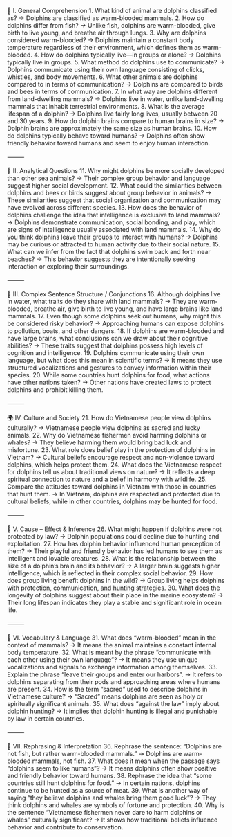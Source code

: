 🧠 I. General Comprehension
	1.	What kind of animal are dolphins classified as?
→ Dolphins are classified as warm-blooded mammals.
	2.	How do dolphins differ from fish?
→ Unlike fish, dolphins are warm-blooded, give birth to live young, and breathe air through lungs.
	3.	Why are dolphins considered warm-blooded?
→ Dolphins maintain a constant body temperature regardless of their environment, which defines them as warm-blooded.
	4.	How do dolphins typically live—in groups or alone?
→ Dolphins typically live in groups.
	5.	What method do dolphins use to communicate?
→ Dolphins communicate using their own language consisting of clicks, whistles, and body movements.
	6.	What other animals are dolphins compared to in terms of communication?
→ Dolphins are compared to birds and bees in terms of communication.
	7.	In what way are dolphins different from land-dwelling mammals?
→ Dolphins live in water, unlike land-dwelling mammals that inhabit terrestrial environments.
	8.	What is the average lifespan of a dolphin?
→ Dolphins live fairly long lives, usually between 20 and 30 years.
	9.	How do dolphin brains compare to human brains in size?
→ Dolphin brains are approximately the same size as human brains.
	10.	How do dolphins typically behave toward humans?
→ Dolphins often show friendly behavior toward humans and seem to enjoy human interaction.

⸻

🔎 II. Analytical Questions
	11.	Why might dolphins be more socially developed than other sea animals?
→ Their complex group behavior and language suggest higher social development.
	12.	What could the similarities between dolphins and bees or birds suggest about group behavior in animals?
→ These similarities suggest that social organization and communication may have evolved across different species.
	13.	How does the behavior of dolphins challenge the idea that intelligence is exclusive to land mammals?
→ Dolphins demonstrate communication, social bonding, and play, which are signs of intelligence usually associated with land mammals.
	14.	Why do you think dolphins leave their groups to interact with humans?
→ Dolphins may be curious or attracted to human activity due to their social nature.
	15.	What can we infer from the fact that dolphins swim back and forth near beaches?
→ This behavior suggests they are intentionally seeking interaction or exploring their surroundings.

⸻

💬 III. Complex Sentence Structure / Conjunctions
	16.	Although dolphins live in water, what traits do they share with land mammals?
→ They are warm-blooded, breathe air, give birth to live young, and have large brains like land mammals.
	17.	Even though some dolphins seek out humans, why might this be considered risky behavior?
→ Approaching humans can expose dolphins to pollution, boats, and other dangers.
	18.	If dolphins are warm-blooded and have large brains, what conclusions can we draw about their cognitive abilities?
→ These traits suggest that dolphins possess high levels of cognition and intelligence.
	19.	Dolphins communicate using their own language, but what does this mean in scientific terms?
→ It means they use structured vocalizations and gestures to convey information within their species.
	20.	While some countries hunt dolphins for food, what actions have other nations taken?
→ Other nations have created laws to protect dolphins and prohibit killing them.

⸻

🌍 IV. Culture and Society
	21.	How do Vietnamese people view dolphins culturally?
→ Vietnamese people view dolphins as sacred and lucky animals.
	22.	Why do Vietnamese fishermen avoid harming dolphins or whales?
→ They believe harming them would bring bad luck and misfortune.
	23.	What role does belief play in the protection of dolphins in Vietnam?
→ Cultural beliefs encourage respect and non-violence toward dolphins, which helps protect them.
	24.	What does the Vietnamese respect for dolphins tell us about traditional views on nature?
→ It reflects a deep spiritual connection to nature and a belief in harmony with wildlife.
	25.	Compare the attitudes toward dolphins in Vietnam with those in countries that hunt them.
→ In Vietnam, dolphins are respected and protected due to cultural beliefs, while in other countries, dolphins may be hunted for food.

⸻

🔗 V. Cause – Effect & Inference
	26.	What might happen if dolphins were not protected by law?
→ Dolphin populations could decline due to hunting and exploitation.
	27.	How has dolphin behavior influenced human perception of them?
→ Their playful and friendly behavior has led humans to see them as intelligent and lovable creatures.
	28.	What is the relationship between the size of a dolphin’s brain and its behavior?
→ A larger brain suggests higher intelligence, which is reflected in their complex social behavior.
	29.	How does group living benefit dolphins in the wild?
→ Group living helps dolphins with protection, communication, and hunting strategies.
	30.	What does the longevity of dolphins suggest about their place in the marine ecosystem?
→ Their long lifespan indicates they play a stable and significant role in ocean life.

⸻

🧩 VI. Vocabulary & Language
	31.	What does “warm-blooded” mean in the context of mammals?
→ It means the animal maintains a constant internal body temperature.
	32.	What is meant by the phrase “communicate with each other using their own language”?
→ It means they use unique vocalizations and signals to exchange information among themselves.
	33.	Explain the phrase “leave their groups and enter our harbors”.
→ It refers to dolphins separating from their pods and approaching areas where humans are present.
	34.	How is the term “sacred” used to describe dolphins in Vietnamese culture?
→ “Sacred” means dolphins are seen as holy or spiritually significant animals.
	35.	What does “against the law” imply about dolphin hunting?
→ It implies that dolphin hunting is illegal and punishable by law in certain countries.

⸻

🔄 VII. Rephrasing & Interpretation
	36.	Rephrase the sentence: “Dolphins are not fish, but rather warm-blooded mammals.”
→ Dolphins are warm-blooded mammals, not fish.
	37.	What does it mean when the passage says “dolphins seem to like humans”?
→ It means dolphins often show positive and friendly behavior toward humans.
	38.	Rephrase the idea that “some countries still hunt dolphins for food.”
→ In certain nations, dolphins continue to be hunted as a source of meat.
	39.	What is another way of saying “they believe dolphins and whales bring them good luck”?
→ They think dolphins and whales are symbols of fortune and protection.
	40.	Why is the sentence “Vietnamese fishermen never dare to harm dolphins or whales” culturally significant?
→ It shows how traditional beliefs influence behavior and contribute to conservation.

